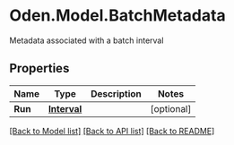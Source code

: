 # Oden.Model.BatchMetadata
Metadata associated with a batch interval

## Properties

Name | Type | Description | Notes
------------ | ------------- | ------------- | -------------
**Run** | [**Interval**](Interval.md) |  | [optional] 

[[Back to Model list]](../README.md#documentation-for-models) [[Back to API list]](../README.md#documentation-for-api-endpoints) [[Back to README]](../README.md)

